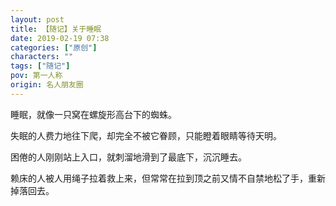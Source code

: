 ```yaml
---
layout: post
title: 【随记】关于睡眠
date: 2019-02-19 07:38
categories: ["原创"]
characters: ""
tags: ["随记"]
pov: 第一人称
origin: 名人朋友圈
---
```


睡眠，就像一只窝在螺旋形高台下的蜘蛛。

失眠的人费力地往下爬，却完全不被它眷顾，只能瞪着眼睛等待天明。

困倦的人刚刚站上入口，就刺溜地滑到了最底下，沉沉睡去。

赖床的人被人用绳子拉着救上来，但常常在拉到顶之前又情不自禁地松了手，重新掉落回去。
